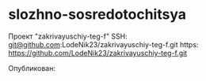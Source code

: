 # slozhno-sosredotochitsya
Проект "zakrivayuschiy-teg-f"
SSH: git@github.com:LodeNik23/zakrivayuschiy-teg-f.git
https: https://github.com/LodeNik23/zakrivayuschiy-teg-f.git

Опубликован:
